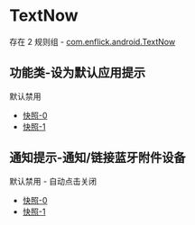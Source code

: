 # TextNow

存在 2 规则组 - [com.enflick.android.TextNow](/src/apps/com.enflick.android.TextNow.ts)

## 功能类-设为默认应用提示

默认禁用

- [快照-0](https://i.gkd.li/i/13630460)
- [快照-1](https://i.gkd.li/i/13630463)

## 通知提示-通知/链接蓝牙附件设备

默认禁用 - 自动点击关闭

- [快照-0](https://i.gkd.li/i/13657279)
- [快照-1](https://i.gkd.li/i/13657280)
